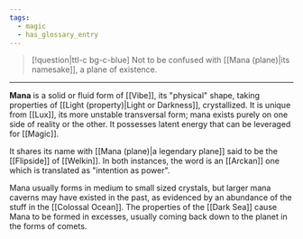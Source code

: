 ```yaml
---
tags:
  - magic
  - has_glossary_entry
---
```

>[!question|ttl-c bg-c-blue] Not to be confused with [[Mana (plane)|its namesake]], a plane of existence.
---

**Mana** is a solid or fluid form of [[Vibe]], its "physical" shape, taking properties of [[Light (property)|Light or Darkness]], crystallized. It is unique from [[Lux]], its more unstable transversal form; mana exists purely on one side of reality or the other. It possesses latent energy that can be leveraged for [[Magic]].

It shares its name with [[Mana (plane)|a legendary plane]] said to be the [[Flipside]] of [[Welkin]]. In both instances, the word is an [[Arckan]] one which is translated as "intention as power".
  
Mana usually forms in medium to small sized crystals, but larger mana caverns may have existed in the past, as evidenced by an abundance of the stuff in the [[Colossal Ocean]]. The properties of the [[Dark Sea]] cause Mana to be formed in excesses, usually coming back down to the planet in the forms of comets.
